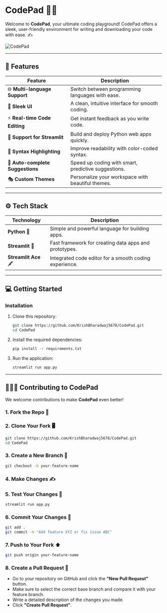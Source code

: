 # CodePad 👨‍💻

Welcome to **CodePad**, your ultimate coding playground! CodePad offers a sleek, user-friendly environment for writing and downloading your code with ease. ✍️

![CodePad]()

---

## 🚀 Features

|  **Feature**                   |  **Description**                                     |
| -------------------------------- | --------------------------------------------------- |
| 🌐 **Multi-language Support**    | Switch between programming languages with ease.     |
| 🎨 **Sleek UI**                  | A clean, intuitive interface for smooth coding.     |
| ⚡ **Real-time Code Editing**     | Get instant feedback as you write code.             |
| 🚀 **Support for Streamlit**     | Build and deploy Python web apps quickly.           |
| 🧩 **Syntax Highlighting**       | Improve readability with color-coded syntax.        |
| 🤖 **Auto-complete Suggestions** | Speed up coding with smart, predictive suggestions. |
| 🎭 **Custom Themes**             | Personalize your workspace with beautiful themes.   |

---

## ⚙️ Tech Stack

| **Technology**        | **Description**                                        |
| --------------------- | ------------------------------------------------------ |
| **Python** 🐍         | Simple and powerful language for building apps.        |
| **Streamlit** 🚀      | Fast framework for creating data apps and prototypes.  |
| **Streamlit Ace** 🖋️ | Integrated code editor for a smooth coding experience. |

---

## 💻 Getting Started


### Installation

1. Clone this repository:

   ```bash
   git clone https://github.com/KrishBharadwaj5678/CodePad.git
   cd CodePad
   ```

2. Install the required dependencies:

   ```bash
   pip install -r requirements.txt
   ```

3. Run the application:

   ```bash
   streamlit run app.py
   ```

---

## 🧑‍🤝‍🧑 Contributing to CodePad

We welcome contributions to make **CodePad** even better!

### 1. **Fork the Repo** 🍴

### 2. **Clone Your Fork** 🖥️

  ```bash
  git clone https://github.com/KrishBharadwaj5678/CodePad.git
  cd CodePad
  ```

### 3. **Create a New Branch** 🌿

  ```bash
  git checkout -b your-feature-name
  ```

### 4. **Make Changes** ✍️

### 5. **Test Your Changes** 🧪

  ```bash
  streamlit run app.py
  ```

### 6. **Commit Your Changes** 💬

  ```bash
  git add .
  git commit -m "Add feature XYZ or fix issue ABC"
  ```

### 7. **Push to Your Fork** ⬆️

  ```bash
  git push origin your-feature-name
  ```

### 8. **Create a Pull Request** 🔀

* Go to your repository on GitHub and click the **"New Pull Request"** button.
* Make sure to select the correct base branch and compare it with your feature branch.
* Write a detailed description of the changes you made.
* Click **"Create Pull Request"**.
